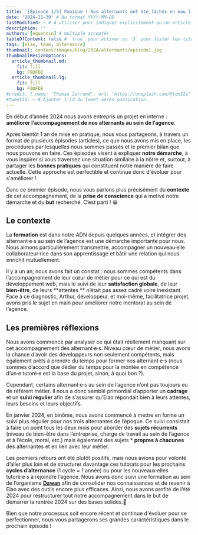 ```yaml
---
title: '[Épisode 1/5] Panique ! Nos alternants ont été lâchés en eau libre'
date: '2024-11-30' # Au format YYYY-MM-DD
lastModified: ~ # À utiliser pour indiquer explicitement qu'un article à été mis à jour
description: ''
authors: [equentin] # multiple acceptés
tableOfContent: false # `true` pour activer ou `3` pour lister les titres sur 3 niveaux.
tags: [elao, team, alternance]
thumbnail: content/images/blog/2024/alternants/episode1.jpg
thumbnailResizeOptions:
  article_thumbnail.md:
    fit: fill
    bg: F9DFDE
  article_thumbnail.lg:
    fit: fill
    bg: F9DFDE
#credit: { name: 'Thomas Jarrand', url: 'https://unsplash.com/@tom32i' } # Pour créditer la photo utilisée en miniature
#tweetId: ~ # Ajouter l'id du Tweet après publication.
---
```



En début d’année 2024 nous avons entrepris un projet en interne : **améliorer l’accompagnement de nos alternants au sein
de l’agence**.

Après bientôt 1 an de mise en pratique, nous vous partageons, à travers un format de plusieurs épisodes (articles), 
ce que nous avons mis en place, les procédures par lesquelles nous sommes passés et le premier bilan que
nous pouvons en faire. Ces épisodes visent à expliquer **notre démarche**, à vous inspirer si vous traversez une
situation similaire à la nôtre et, surtout, à partager les **bonnes pratiques** qui constituent notre manière de faire
actuelle. Cette approche est perfectible et continue donc d'évoluer pour s'améliorer !

Dans ce premier épisode, nous vous parlons plus précisément du **contexte** de cet accompagnement, de la **prise de
conscience** qui a motivé notre démarche et du **but** recherché. C’est parti ! 😀

## Le contexte

La **formation** est dans notre ADN depuis quelques années, et intégrer des alternant·e·s au sein de l’agence est une
démarche importante pour nous.
Nous aimons particulièrement transmettre, accompagner un nouveau·elle collaborateur·rice dans son apprentissage et bâtir
une relation qui nous enrichit mutuellement.

Il y a un an, nous avons fait un constat : nous sommes compétents dans l’accompagnement de leur cœur de métier pour ce
qui est du développement web, mais le suivi de leur **satisfaction globale**, de leur **bien-être**, de leurs **attentes
** n’était pas assez cadré voire inexistant. Face à ce diagnostic, Arthur, développeur, et moi-même, facilitatrice
projet, avons pris le sujet en main pour améliorer notre mentorat au sein de l’agence.

## Les premières réflexions

Nous avons commencé par analyser ce qui était réellement manquant sur cet accompagnement des alternant·e·s. Niveau cœur
de métier, nous avons la chance d’avoir des développeurs non seulement compétents, mais également prêts à prendre du
temps pour former nos alternant·e·s (nous sommes d’accord que dédier du temps pour la montée en compétence d’un·e
tutoré·e est la base du projet, sinon, à quoi bon ?).

Cependant, certains alternant·e·s au sein de l’agence n’ont pas toujours eu de référent métier. Il nous a donc semblé
primordial d’apporter un **cadrage** et un **suivi régulier** afin de s’assurer qu’Elao répondait bien à leurs attentes,
leurs besoins et leurs objectifs.

En janvier 2024, en binôme, nous avons commencé à mettre en forme un suivi plus régulier pour nos trois alternantes de
l’époque. Ce suivi consistait à faire un point tous les deux mois pour aborder des **sujets récurrents** (niveau de
bien-être dans l’entreprise, charge de travail au sein de l’agence et à l’école, moral, etc.) mais également des sujets *
**propres à chacunes** des alternantes et en lien avec leur métier.  

Les premiers retours ont été plutôt positifs, mais nous avions pour volonté d’aller plus loin et de structurer davantage
ces tutorats pour les prochains **cycles d’alternance** (1 cycle = 1 année) ou pour les nouveaux·elles tutoré·e·s à
rejoindre l’agence. Nous avons donc suivi une formation au sein de
l’organisme <a href="https://www.dawan.fr/" target="blank">**Dawan**</a>  afin de consolider nos connaissances et de
revenir à Elao avec des outils encore plus efficaces.
Ainsi, nous avons profité de l’été 2024 pour restructurer tout notre accompagnement dans le but de démarrer la rentrée 
2024 sur des bases solides.💪

Bien que notre processus soit encore récent et continue d'évoluer pour se perfectionner, nous vous partagerons ses grandes
caractéristiques dans le prochain épisode ! 




